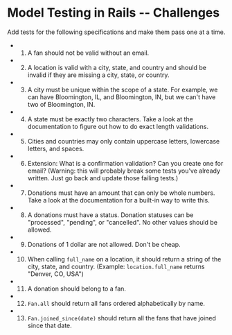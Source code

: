 # Model Testing in Rails -- Challenges

Add tests for the following specifications and make them pass one at a time. 

* 1) A fan should not be valid without an email. 
* 2) A location is valid with a city, state, and country and should be invalid if they are missing a city, state, *or* country.
* 3) A city must be unique within the scope of a state. For example, we can have Bloomington, IL, and Bloomington, IN, but we can't have two of Bloomington, IN. 
* 4) A state must be exactly two characters. Take a look at the documentation to figure out how to do exact length validations.
* 5) Cities and countries may only contain uppercase letters, lowercase letters, and spaces.
* 6) Extension: What is a confirmation validation? Can you create one for email? (Warning: this will probably break some tests you've already written. Just go back and update those failing tests.)
* 7) Donations must have an amount that can only be whole numbers. Take a look at the documentation for a built-in way to write this. 
* 8) A donations must have a status. Donation statuses can be "processed", "pending", or "cancelled". No other values should be allowed.
* 9) Donations of 1 dollar are not allowed. Don't be cheap. 
* 10) When calling `full_name` on a location, it should return a string of the city, state, and country. (Example: `location.full_name` returns "Denver, CO, USA")
* 11) A donation should belong to a fan. 
* 12) `Fan.all` should return all fans ordered alphabetically by name. 
* 13) `Fan.joined_since(date)` should return all the fans that have joined since that date. 
